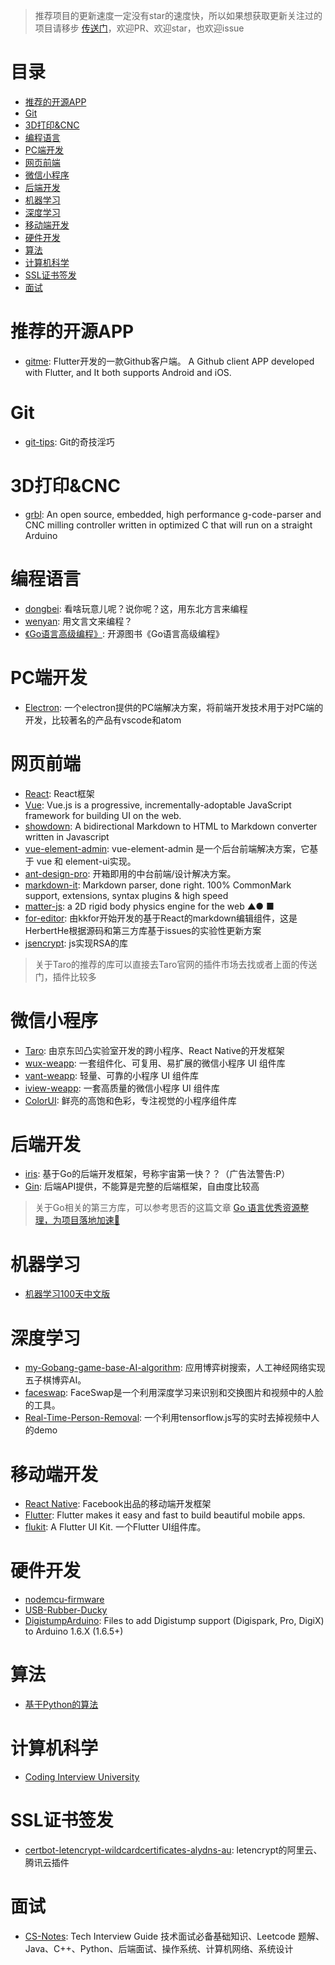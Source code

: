 > 推荐项目的更新速度一定没有star的速度快，所以如果想获取更新关注过的项目请移步 [传送门](https://github.com/HerbertHe?tab=stars)，欢迎PR、欢迎star，也欢迎issue

# 目录

* [推荐的开源APP](https://github.com/NUCOSC/RecommendProjects/blob/master/README.md#推荐的开源app)
* [Git](https://github.com/NUCOSC/RecommendProjects/blob/master/README.md#git)
* [3D打印&CNC](https://github.com/NUCOSC/RecommendProjects/blob/master/README.md#3d打印&cnc)
* [编程语言](https://github.com/NUCOSC/RecommendProjects/blob/master/README.md#编程语言)
* [PC端开发](https://github.com/NUCOSC/RecommendProjects/blob/master/README.md#PC端开发)
* [网页前端](https://github.com/NUCOSC/RecommendProjects/blob/master/README.md#网页前端)
* [微信小程序](https://github.com/NUCOSC/RecommendProjects/blob/master/README.md#微信小程序)
* [后端开发](https://github.com/NUCOSC/RecommendProjects/blob/master/README.md#后端开发)
* [机器学习](https://github.com/NUCOSC/RecommendProjects/blob/master/README.md#机器学习)
* [深度学习](https://github.com/NUCOSC/RecommendProjects/blob/master/README.md#深度学习)
* [移动端开发](https://github.com/NUCOSC/RecommendProjects/blob/master/README.md#移动端开发)
* [硬件开发](https://github.com/NUCOSC/RecommendProjects/blob/master/README.md#硬件开发)
* [算法](https://github.com/NUCOSC/RecommendProjects/blob/master/README.md#算法)
* [计算机科学](https://github.com/NUCOSC/RecommendProjects/blob/master/README.md#计算机科学)
* [SSL证书签发](https://github.com/NUCOSC/RecommendProjects/blob/master/README.md#ssl证书签发)
* [面试](https://github.com/NUCOSC/RecommendProjects/blob/master/README.md#面试)

# 推荐的开源APP

* [gitme](https://github.com/flutterchina/gitme): Flutter开发的一款Github客户端。 A Github client APP developed with Flutter, and It both supports Android and iOS. 

# Git

* [git-tips](https://github.com/521xueweihan/git-tips): Git的奇技淫巧

# 3D打印&CNC

* [grbl](https://github.com/grbl/grbl): An open source, embedded, high performance g-code-parser and CNC milling controller written in optimized C that will run on a straight Arduino

# 编程语言

* [dongbei](https://github.com/zhanyong-wan/dongbei): 看啥玩意儿呢？说你呢？这，用东北方言来编程
* [wenyan](https://github.com/wenyan-lang/wenyan): 用文言文来编程？
* [《Go语言高级编程》](https://github.com/chai2010/advanced-go-programming-book): 开源图书《Go语言高级编程》

# PC端开发

* [Electron](https://www.electronjs.org/docs): 一个electron提供的PC端解决方案，将前端开发技术用于对PC端的开发，比较著名的产品有vscode和atom

# 网页前端

* [React](https://reactjs.org/): React框架
* [Vue](https://github.com/vuejs/vue): Vue.js is a progressive, incrementally-adoptable JavaScript framework for building UI on the web.
* [showdown](https://github.com/showdownjs/showdown): A bidirectional Markdown to HTML to Markdown converter written in Javascript
* [vue-element-admin](https://github.com/PanJiaChen/vue-element-admin): vue-element-admin 是一个后台前端解决方案，它基于 vue 和 element-ui实现。
* [ant-design-pro](https://github.com/ant-design/ant-design-pro): 开箱即用的中台前端/设计解决方案。
* [markdown-it](https://github.com/markdown-it/markdown-it): Markdown parser, done right. 100% CommonMark support, extensions, syntax plugins & high speed
* [matter-js](https://github.com/liabru/matter-js): a 2D rigid body physics engine for the web ▲● ■ 
* [for-editor](https://github.com/HerbertHe/for-editor): 由kkfor开始开发的基于React的markdown编辑组件，这是HerbertHe根据源码和第三方库基于issues的实验性更新方案
* [jsencrypt](https://github.com/travist/jsencrypt): js实现RSA的库

> 关于Taro的推荐的库可以直接去Taro官网的插件市场去找或者上面的传送门，插件比较多

# 微信小程序

* [Taro](https://taro.aotu.io/): 由京东凹凸实验室开发的跨小程序、React Native的开发框架
* [wux-weapp](https://github.com/wux-weapp/wux-weapp): 一套组件化、可复用、易扩展的微信小程序 UI 组件库
* [vant-weapp](https://github.com/youzan/vant-weapp): 轻量、可靠的小程序 UI 组件库
* [iview-weapp](https://github.com/TalkingData/iview-weapp): 一套高质量的微信小程序 UI 组件库
* [ColorUI](https://github.com/weilanwl/ColorUI): 鲜亮的高饱和色彩，专注视觉的小程序组件库 

# 后端开发

* [iris](https://github.com/kataras/iris): 基于Go的后端开发框架，号称宇宙第一快？？（广告法警告:P）
* [Gin](https://github.com/gin-gonic/gin): 后端API提供，不能算是完整的后端框架，自由度比较高

> 关于Go相关的第三方库，可以参考思否的这篇文章 [Go 语言优秀资源整理，为项目落地加速🏃](https://segmentfault.com/a/1190000020868910#item-10-42)

# 机器学习

* [机器学习100天中文版](https://github.com/MLEveryday/100-Days-Of-ML-Code)

# 深度学习

* [my-Gobang-game-base-AI-algorithm](https://github.com/jimth001/my-Gobang-game-base-AI-algorithm): 应用博弈树搜索，人工神经网络实现五子棋博弈AI。
* [faceswap](https://github.com/deepfakes/faceswap): FaceSwap是一个利用深度学习来识别和交换图片和视频中的人脸的工具。
* [Real-Time-Person-Removal](https://github.com/jasonmayes/Real-Time-Person-Removal): 一个利用tensorflow.js写的实时去掉视频中人的demo

# 移动端开发

* [React Native](https://reactnative.dev/): Facebook出品的移动端开发框架
* [Flutter](https://github.com/flutter/flutter): Flutter makes it easy and fast to build beautiful mobile apps.
* [flukit](https://github.com/flutterchina/flukit): A Flutter UI Kit. 一个Flutter UI组件库。

# 硬件开发

* [nodemcu-firmware](https://github.com/nodemcu/nodemcu-firmware)
* [USB-Rubber-Ducky](https://github.com/hak5darren/USB-Rubber-Ducky)
* [DigistumpArduino](https://github.com/digistump/DigistumpArduino): Files to add Digistump support (Digispark, Pro, DigiX) to Arduino 1.6.X (1.6.5+)

# 算法

* [基于Python的算法](https://github.com/TheAlgorithms/Python)

# 计算机科学

* [Coding Interview University](https://github.com/jwasham/coding-interview-university)

# SSL证书签发

* [certbot-letencrypt-wildcardcertificates-alydns-au](https://github.com/ywdblog/certbot-letencrypt-wildcardcertificates-alydns-au):  letencrypt的阿里云、腾讯云插件

# 面试

* [CS-Notes](https://github.com/CyC2018/CS-Notes): Tech Interview Guide 技术面试必备基础知识、Leetcode 题解、Java、C++、Python、后端面试、操作系统、计算机网络、系统设计 
